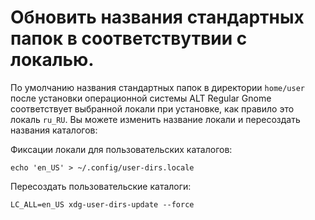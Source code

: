 # Обновить названия стандартных папок в соответствутвии с локалью.

По умолчанию названия стандартных папок в директории `home/user` после установки операционной системы ALT Regular Gnome соответствует выбранной локали при установке, как правило это локаль `ru_RU`. Вы можете изменить название локали и пересоздать названия каталогов:

Фиксации локали для пользовательских каталогов:

```shell
echo 'en_US' > ~/.config/user-dirs.locale
```

Пересоздать пользовательские каталоги:

```shell
LC_ALL=en_US xdg-user-dirs-update --force
```
